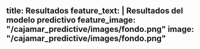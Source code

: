 ---
---
title: Resultados
feature_text: |
  Resultados del modelo predictivo
feature_image: "/cajamar_predictive/images/fondo.png"
image: "/cajamar_predictive/images/fondo.png"
---